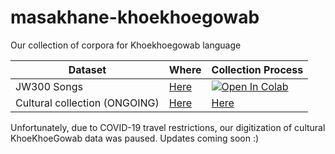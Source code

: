 # masakhane-khoekhoegowab
Our collection of corpora for Khoekhoegowab language


| Dataset | Where | Collection Process | 
| --------|--------|--------------------|
| JW300 Songs | [Here](https://github.com/masakhane-io/masakhane-khoekhoegowab/tree/master/JW300-songs) | [![Open In Colab](https://colab.research.google.com/assets/colab-badge.svg)](https://colab.research.google.com/github/masakhane-io/masakhane-khoekhoegowab/) | 
| Cultural collection (ONGOING) | [Here](https://github.com/masakhane-io/masakhane-khoekhoegowab/tree/master/cultural-collection) | [Here](https://qz.com/africa/1881656/the-poetic-process-powering-machine-translation-in-namibia/) |

Unfortunately, due to COVID-19 travel restrictions, our digitization of cultural KhoeKhoeGowab data was paused. Updates coming soon :) 
